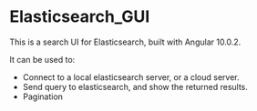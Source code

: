 # Elasticsearch_GUI
This is a search UI for Elasticsearch, built with Angular 10.0.2.

It can be used to:
* Connect to a local elasticsearch server, or a cloud server.
* Send query to elasticsearch, and show the returned results.
* Pagination
